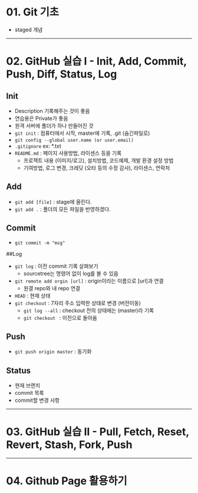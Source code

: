 # 01. Git 기초
* staged 개념

---
# 02. GitHub 실습 I - Init, Add, Commit, Push, Diff, Status, Log
## Init
* Description 기록해주는 것이 좋음
* 연습용은 Private가 좋음
* 원격 서버에 폴더가 하나 만들어진 것
* ```git init``` : 컴퓨터에서 시작, master에 기록, .git (숨긴파일로)
* ```git config --global user.name (or user.email)```
* ```.gitignore``` ex: *.txt
* ```README.md``` : 페이지 사용방법, 라이센스 등을 기록
  * 프로젝트 내용 (이미지/로고), 설치방법, 코드예제, 개발 환경 설정 방법
  * 기여방법, 로그 변경, 크레딧 (오타 등의 수정 감사), 라이센스, 연락처


## Add
* ```git add [file]``` : stage에 올린다.
* ```git add .``` : 폴더의 모든 파일을 반영하겠다.

## Commit
* ```git commit -m "msg"```

##Log
* ```git log``` : 이전 commit 기록 살펴보기
  * sourcetree는 명령어 없이 log를 볼 수 있음
* ```git remote add orgin [url]``` : origin이라는 이름으로 [url]과 연결
  * 원결 repo와 내 repo 연결
* ```HEAD``` : 현재 상태
* ```git checkout``` : 7자리 주소 입력한 상태로 변경 (버전이동)
  * ```git log --all``` : checkout 전의 상태에는 (master)라 기록
  * ```git checkout ``` : 이전으로 돌아옴

## Push
* ```git push origin master``` : 동기화

## Status
* 현재 브랜치
* commit 목록
* commit할 변경 사항

---
# 03. GitHub 실습 II - Pull, Fetch, Reset, Revert, Stash, Fork, Push
---
# 04. Github Page 활용하기
